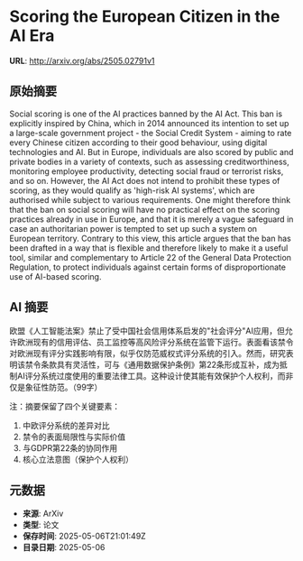 # Scoring the European Citizen in the AI Era

**URL**: http://arxiv.org/abs/2505.02791v1

## 原始摘要

Social scoring is one of the AI practices banned by the AI Act. This ban is
explicitly inspired by China, which in 2014 announced its intention to set up a
large-scale government project - the Social Credit System - aiming to rate
every Chinese citizen according to their good behaviour, using digital
technologies and AI. But in Europe, individuals are also scored by public and
private bodies in a variety of contexts, such as assessing creditworthiness,
monitoring employee productivity, detecting social fraud or terrorist risks,
and so on. However, the AI Act does not intend to prohibit these types of
scoring, as they would qualify as 'high-risk AI systems', which are authorised
while subject to various requirements. One might therefore think that the ban
on social scoring will have no practical effect on the scoring practices
already in use in Europe, and that it is merely a vague safeguard in case an
authoritarian power is tempted to set up such a system on European territory.
Contrary to this view, this article argues that the ban has been drafted in a
way that is flexible and therefore likely to make it a useful tool, similar and
complementary to Article 22 of the General Data Protection Regulation, to
protect individuals against certain forms of disproportionate use of AI-based
scoring.


## AI 摘要

欧盟《人工智能法案》禁止了受中国社会信用体系启发的"社会评分"AI应用，但允许欧洲现有的信用评估、员工监控等高风险评分系统在监管下运行。表面看该禁令对欧洲现有评分实践影响有限，似乎仅防范威权式评分系统的引入。然而，研究表明该禁令条款具有灵活性，可与《通用数据保护条例》第22条形成互补，成为抵制AI评分系统过度使用的重要法律工具。这种设计使其能有效保护个人权利，而非仅是象征性防范。（99字）  

注：摘要保留了四个关键要素：  
1. 中欧评分系统的差异对比  
2. 禁令的表面局限性与实际价值  
3. 与GDPR第22条的协同作用  
4. 核心立法意图（保护个人权利）

## 元数据

- **来源**: ArXiv
- **类型**: 论文
- **保存时间**: 2025-05-06T21:01:49Z
- **目录日期**: 2025-05-06
